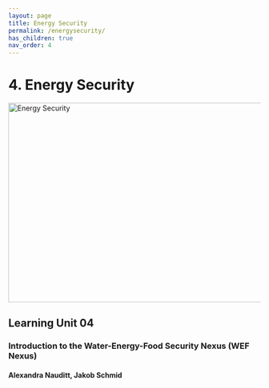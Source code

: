 ```yaml
---
layout: page
title: Energy Security
permalink: /energysecurity/
has_children: true
nav_order: 4
---
```

# **4. Energy Security**

<img src="/wef-nexus-online-course/assets/energysecurity-banner.png"
     alt="Energy Security"
     width="619"
     height="399">


## Learning Unit 04
### Introduction to the Water-Energy-Food Security Nexus (WEF Nexus)
#### Alexandra Nauditt, Jakob Schmid
<br/> <br/>
